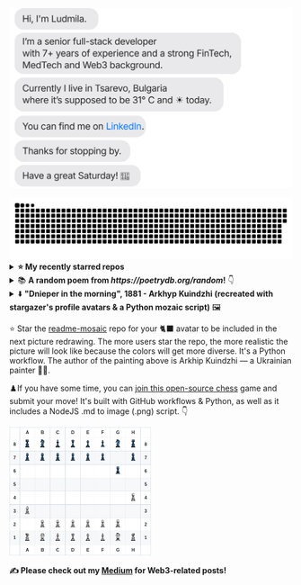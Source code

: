 [![](https://raw.githubusercontent.com/milaabl/milaabl/main/chat.svg)](https://www.linkedin.com/in/ludmila-a-dev/)

<!-- https://github.com/milaabl/milaabl/assets/86361434/c35b0e6f-acf0-435e-920d-b90faa4788ad -->

<img alt="Snake eating my contributions for breakfast🧉" src="https://raw.githubusercontent.com/milaabl/milaabl-readme/preview/github-contribution-grid-snake.svg" />

<details>
<summary>
  <strong>⭐ My recently starred repos </strong>
</summary>
  
<!-- Starred repos start -->
| Name | Url | Stars | Description |
| --- | --- |  --- |  --- |
| Xunzhuo/Xunzhuo|https://github.com/Xunzhuo/Xunzhuo|35|About me|
| zcaceres/interview-prep|https://github.com/zcaceres/interview-prep|1|algos, data structures etc.|
| zcaceres/snoop|https://github.com/zcaceres/snoop|3|Like grep or ack... for the DOM|
| zcaceres/zcaceres|https://github.com/zcaceres/zcaceres|2|Super secret Github profile README thing|
| zcaceres/dotfiles|https://github.com/zcaceres/dotfiles|2|System setup w/dotfiles, tools, and apps automated with Ansible. Forever a WIP.|
| glitch-txs/walletconnect-cafe|https://github.com/glitch-txs/walletconnect-cafe|2|Ethereum-provider implementation with Cafe (global state manager)|
| glitch-txs/metamask-csp-firefox|https://github.com/glitch-txs/metamask-csp-firefox|4|MetaMask is blocked by Firefox when using CSP|
| glitch-txs/next-auth|https://github.com/glitch-txs/next-auth|1|Authentication for the Web.|
| michaelsbradleyjr/nim-notcurses|https://github.com/michaelsbradleyjr/nim-notcurses|28|Nim wrapper for Notcurses: blingful TUIs and character graphics|
| arianXdev/hardhat-jest|https://github.com/arianXdev/hardhat-jest|10|A Hardhat plugin that allows you to use Jest easily!|
| przemek890/Gender_prediction|https://github.com/przemek890/Gender_prediction|4|An application that utilizes camera input to predict a person's gender using a convolutional layer in PyTorch.|
| pieralukasz/pixel-recruitment-task|https://github.com/pieralukasz/pixel-recruitment-task|1|Zadanie rekrutacyjne Pixel Technology|
| SaraRasoulian/oop-solid-patterns|https://github.com/SaraRasoulian/oop-solid-patterns|14|💎  An educational repository for OOP, SOLID and Design Patterns|
| BogdanMFometescu/resume-builder|https://github.com/BogdanMFometescu/resume-builder|11|Django-based web application that allows users to create, update, and export professional resumes.|
| 0xMimir/Advance-CNN-LSTM-Model-for-Cryptocurrency-Forecasting|https://github.com/0xMimir/Advance-CNN-LSTM-Model-for-Cryptocurrency-Forecasting|7|CNN LSTM model used for predicting cryptocurrencies|
| b-hristov/b-hristov|https://github.com/b-hristov/b-hristov|1||
| CloverGit/CloverGit|https://github.com/CloverGit/CloverGit|7||
| TatevKaren/TatevKaren-data-science-portfolio|https://github.com/TatevKaren/TatevKaren-data-science-portfolio|57|Data Science Portfolio of Tatev Karen Aslanyan including Case Studies and Research Projects that I have completed that solve business problems or introduce new products. Case Study papers, codes, and additional resources are all included.|
| PiotrRut/elonmusk-twitter-notifier|https://github.com/PiotrRut/elonmusk-twitter-notifier|62|AI driven e-mail notifier for tweets mentioning stock from Elon Musk 📈|
| Vendicated/Vencord|https://github.com/Vendicated/Vencord|7288|The cutest Discord client mod|
| yeoman/yo|https://github.com/yeoman/yo|3802|CLI tool for running Yeoman generators|
| matter-labs/zksync-era|https://github.com/matter-labs/zksync-era|2977|zkSync era|
| 0age/create2crunch|https://github.com/0age/create2crunch|432|A Rust program for finding salts that create gas-efficient Ethereum addresses via CREATE2.|
| joshstevens19/ethereum-multicall|https://github.com/joshstevens19/ethereum-multicall|340|Ability to call many ethereum constant function calls in 1 JSONRPC request|
| threshold-network/token-dashboard|https://github.com/threshold-network/token-dashboard|21||
| LimeChain/mongoose-immutable-plugin|https://github.com/LimeChain/mongoose-immutable-plugin|2|Mongoose plugin guarding fields from modifications|
| ankitects/anki|https://github.com/ankitects/anki|17518|Anki's shared backend and web components, and the Qt frontend|
| lightningnetwork/lnd|https://github.com/lightningnetwork/lnd|7523|Lightning Network Daemon ⚡️|
| CoNarrative/mongo-immutable|https://github.com/CoNarrative/mongo-immutable|10|Immutable MongoDB.|
| lightningdevkit/rust-lightning|https://github.com/lightningdevkit/rust-lightning|1102|A highly modular Bitcoin Lightning library written in Rust. It's rust-lightning, not Rusty's Lightning!|

<!-- Starred repos end -->

</details>

<details>
  <summary>📚 <strong>A random poem from <em>https://poetrydb.org/random</em>!</strong> 👇 </summary>

<!-- Start poem -->
# 💮 The Daemon of the World by *Percy Bysshe Shelley*

<p>
    A FRAGMENT.<br/><br/>PART 1.<br/><br/>Nec tantum prodere vati,<br/>Quantum scire licet. Venit aetas omnis in unam<br/>Congeriem, miserumque premunt tot saecula pectus.<br/>LUCAN, Phars. v. 176.<br/><br/>How wonderful is Death,<br/>Death and his brother Sleep!<br/>One pale as yonder wan and horned moon,<br/>With lips of lurid blue,<br/>The other glowing like the vital morn,<br/>When throned on ocean's wave<br/>It breathes over the world:<br/>Yet both so passing strange and wonderful!<br/><br/>Hath then the iron-sceptred Skeleton,<br/>Whose reign is in the tainted sepulchres,<br/>To the hell dogs that couch beneath his throne<br/>Cast that fair prey? Must that divinest form,<br/>Which love and admiration cannot view<br/>Without a beating heart, whose azure veins<br/>Steal like dark streams along a field of snow,<br/>Whose outline is as fair as marble clothed<br/>In light of some sublimest mind, decay?<br/>Nor putrefaction's breath<br/>Leave aught of this pure spectacle<br/>But loathsomeness and ruin?--<br/>Spare aught but a dark theme,<br/>On which the lightest heart might moralize?<br/>Or is it but that downy-winged slumbers<br/>Have charmed their nurse coy Silence near her lids<br/>To watch their own repose?<br/>Will they, when morning's beam<br/>Flows through those wells of light,<br/>Seek far from noise and day some western cave,<br/>Where woods and streams with soft and pausing winds<br/>A lulling murmur weave?--<br/>Ianthe doth not sleep<br/>The dreamless sleep of death:<br/>Nor in her moonlight chamber silently<br/>Doth Henry hear her regular pulses throb,<br/>Or mark her delicate cheek<br/>With interchange of hues mock the broad moon,<br/>Outwatching weary night,<br/>Without assured reward.<br/>Her dewy eyes are closed;<br/>On their translucent lids, whose texture fine<br/>Scarce hides the dark blue orbs that burn below<br/>With unapparent fire,<br/>The baby Sleep is pillowed:<br/>Her golden tresses shade<br/>The bosom's stainless pride,<br/>Twining like tendrils of the parasite<br/>Around a marble column.<br/><br/>Hark! whence that rushing sound?<br/>'Tis like a wondrous strain that sweeps<br/>Around a lonely ruin<br/>When west winds sigh and evening waves respond<br/>In whispers from the shore:<br/>'Tis wilder than the unmeasured notes<br/>Which from the unseen lyres of dells and groves<br/>The genii of the breezes sweep.<br/>Floating on waves of music and of light,<br/>The chariot of the Daemon of the World<br/>Descends in silent power:<br/>Its shape reposed within: slight as some cloud<br/>That catches but the palest tinge of day<br/>When evening yields to night,<br/>Bright as that fibrous woof when stars indue<br/>Its transitory robe.<br/>Four shapeless shadows bright and beautiful<br/>Draw that strange car of glory, reins of light<br/>Check their unearthly speed; they stop and fold<br/>Their wings of braided air:<br/>The Daemon leaning from the ethereal car<br/>Gazed on the slumbering maid.<br/>Human eye hath ne'er beheld<br/>A shape so wild, so bright, so beautiful,<br/>As that which o'er the maiden's charmed sleep<br/>Waving a starry wand,<br/>Hung like a mist of light.<br/>Such sounds as breathed around like odorous winds<br/>Of wakening spring arose,<br/>Filling the chamber and the moonlight sky.<br/>Maiden, the world's supremest spirit<br/>Beneath the shadow of her wings<br/>Folds all thy memory doth inherit<br/>From ruin of divinest things,<br/>Feelings that lure thee to betray,<br/>And light of thoughts that pass away.<br/>For thou hast earned a mighty boon,<br/>The truths which wisest poets see<br/>Dimly, thy mind may make its own,<br/>Rewarding its own majesty,<br/>Entranced in some diviner mood<br/>Of self-oblivious solitude.<br/><br/>Custom, and Faith, and Power thou spurnest;<br/>From hate and awe thy heart is free;<br/>Ardent and pure as day thou burnest,<br/>For dark and cold mortality<br/>A living light, to cheer it long,<br/>The watch-fires of the world among.<br/><br/>Therefore from nature's inner shrine,<br/>Where gods and fiends in worship bend,<br/>Majestic spirit, be it thine<br/>The flame to seize, the veil to rend,<br/>Where the vast snake Eternity<br/>In charmed sleep doth ever lie.<br/><br/>All that inspires thy voice of love,<br/>Or speaks in thy unclosing eyes,<br/>Or through thy frame doth burn or move,<br/>Or think or feel, awake, arise!<br/>Spirit, leave for mine and me<br/>Earth's unsubstantial mimicry!<br/><br/>It ceased, and from the mute and moveless frame<br/>A radiant spirit arose,<br/>All beautiful in naked purity.<br/>Robed in its human hues it did ascend,<br/>Disparting as it went the silver clouds,<br/>It moved towards the car, and took its seat<br/>Beside the Daemon shape.<br/><br/>Obedient to the sweep of aery song,<br/>The mighty ministers<br/>Unfurled their prismy wings.<br/>The magic car moved on;<br/>The night was fair, innumerable stars<br/>Studded heaven's dark blue vault;<br/>The eastern wave grew pale<br/>With the first smile of morn.<br/>The magic car moved on.<br/>From the swift sweep of wings<br/>The atmosphere in flaming sparkles flew;<br/>And where the burning wheels<br/>Eddied above the mountain's loftiest peak<br/>Was traced a line of lightning.<br/>Now far above a rock the utmost verge<br/>Of the wide earth it flew,<br/>The rival of the Andes, whose dark brow<br/>Frowned o'er the silver sea.<br/>Far, far below the chariot's stormy path,<br/>Calm as a slumbering babe,<br/>Tremendous ocean lay.<br/>Its broad and silent mirror gave to view<br/>The pale and waning stars,<br/>The chariot's fiery track,<br/>And the grey light of morn<br/>Tingeing those fleecy clouds<br/>That cradled in their folds the infant dawn.<br/>The chariot seemed to fly<br/>Through the abyss of an immense concave,<br/>Radiant with million constellations, tinged<br/>With shades of infinite colour,<br/>And semicircled with a belt<br/>Flashing incessant meteors.<br/><br/>As they approached their goal,<br/>The winged shadows seemed to gather speed.<br/>The sea no longer was distinguished; earth<br/>Appeared a vast and shadowy sphere, suspended<br/>In the black concave of heaven<br/>With the sun's cloudless orb,<br/>Whose rays of rapid light<br/>Parted around the chariot's swifter course,<br/>And fell like ocean's feathery spray<br/>Dashed from the boiling surge<br/>Before a vessel's prow.<br/><br/>The magic car moved on.<br/>Earth's distant orb appeared<br/>The smallest light that twinkles in the heavens,<br/>Whilst round the chariot's way<br/>Innumerable systems widely rolled,<br/>And countless spheres diffused<br/>An ever varying glory.<br/>It was a sight of wonder! Some were horned,<br/>And like the moon's argentine crescent hung<br/>In the dark dome of heaven; some did shed<br/>A clear mild beam like Hesperus, while the sea<br/>Yet glows with fading sunlight; others dashed<br/>Athwart the night with trains of bickering fire,<br/>Like sphered worlds to death and ruin driven;<br/>Some shone like stars, and as the chariot passed<br/>Bedimmed all other light.<br/><br/>Spirit of Nature! here<br/>In this interminable wilderness<br/>Of worlds, at whose involved immensity<br/>Even soaring fancy staggers,<br/>Here is thy fitting temple.<br/>Yet not the lightest leaf<br/>That quivers to the passing breeze<br/>Is less instinct with thee,--<br/>Yet not the meanest worm.<br/>That lurks in graves and fattens on the dead,<br/>Less shares thy eternal breath.<br/>Spirit of Nature! thou<br/>Imperishable as this glorious scene,<br/>Here is thy fitting temple.<br/><br/>If solitude hath ever led thy steps<br/>To the shore of the immeasurable sea,<br/>And thou hast lingered there<br/>Until the sun's broad orb<br/>Seemed resting on the fiery line of ocean,<br/>Thou must have marked the braided webs of gold<br/>That without motion hang<br/>Over the sinking sphere:<br/>Thou must have marked the billowy mountain clouds,<br/>Edged with intolerable radiancy,<br/>Towering like rocks of jet<br/>Above the burning deep:<br/>And yet there is a moment<br/>When the sun's highest point<br/>Peers like a star o'er ocean's western edge,<br/>When those far clouds of feathery purple gleam<br/>Like fairy lands girt by some heavenly sea:<br/>Then has thy rapt imagination soared<br/>Where in the midst of all existing things<br/>The temple of the mightiest Daemon stands.<br/><br/>Yet not the golden islands<br/>That gleam amid yon flood of purple light,<br/>Nor the feathery curtains<br/>That canopy the sun's resplendent couch,<br/>Nor the burnished ocean waves<br/>Paving that gorgeous dome,<br/>So fair, so wonderful a sight<br/>As the eternal temple could afford.<br/>The elements of all that human thought<br/>Can frame of lovely or sublime, did join<br/>To rear the fabric of the fane, nor aught<br/>Of earth may image forth its majesty.<br/>Yet likest evening's vault that faery hall,<br/>As heaven low resting on the wave it spread<br/>Its floors of flashing light,<br/>Its vast and azure dome;<br/>And on the verge of that obscure abyss<br/>Where crystal battlements o'erhang the gulf<br/>Of the dark world, ten thousand spheres diffuse<br/>Their lustre through its adamantine gates.<br/><br/>The magic car no longer moved;<br/>The Daemon and the Spirit<br/>Entered the eternal gates.<br/>Those clouds of aery gold<br/>That slept in glittering billows<br/>Beneath the azure canopy,<br/>With the ethereal footsteps trembled not;<br/>While slight and odorous mists<br/>Floated to strains of thrilling melody<br/>Through the vast columns and the pearly shrines.<br/><br/>The Daemon and the Spirit<br/>Approached the overhanging battlement,<br/>Below lay stretched the boundless universe!<br/>There, far as the remotest line<br/>That limits swift imagination's flight.<br/>Unending orbs mingled in mazy motion,<br/>Immutably fulfilling<br/>Eternal Nature's law.<br/>Above, below, around,<br/>The circling systems formed<br/>A wilderness of harmony.<br/>Each with undeviating aim<br/>In eloquent silence through the depths of space<br/>Pursued its wondrous way.--<br/><br/>Awhile the Spirit paused in ecstasy.<br/>Yet soon she saw, as the vast spheres swept by,<br/>Strange things within their belted orbs appear.<br/>Like animated frenzies, dimly moved<br/>Shadows, and skeletons, and fiendly shapes,<br/>Thronging round human graves, and o'er the dead<br/>Sculpturing records for each memory<br/>In verse, such as malignant gods pronounce,<br/>Blasting the hopes of men, when heaven and hell<br/>Confounded burst in ruin o'er the world:<br/>And they did build vast trophies, instruments<br/>Of murder, human bones, barbaric gold,<br/>Skins torn from living men, and towers of skulls<br/>With sightless holes gazing on blinder heaven,<br/>Mitres, and crowns, and brazen chariots stained<br/>With blood, and scrolls of mystic wickedness,<br/>The sanguine codes of venerable crime.<br/>The likeness of a throned king came by.<br/>When these had passed, bearing upon his brow<br/>A threefold crown; his countenance was calm.<br/>His eye severe and cold; but his right hand<br/>Was charged with bloody coin, and he did gnaw<br/>By fits, with secret smiles, a human heart<br/>Concealed beneath his robe; and motley shapes,<br/>A multitudinous throng, around him knelt.<br/>With bosoms bare, and bowed heads, and false looks<br/>Of true submission, as the sphere rolled by.<br/>Brooking no eye to witness their foul shame,<br/>Which human hearts must feel, while human tongues<br/>Tremble to speak, they did rage horribly,<br/>Breathing in self-contempt fierce blasphemies<br/>Against the Daemon of the World, and high<br/>Hurling their armed hands where the pure Spirit,<br/>Serene and inaccessibly secure,<br/>Stood on an isolated pinnacle.<br/>The flood of ages combating below,<br/>The depth of the unbounded universe<br/>Above, and all around<br/>Necessity's unchanging harmony.<br/><br/>PART 2.<br/><br/>O happy Earth! reality of Heaven!<br/>To which those restless powers that ceaselessly<br/>Throng through the human universe aspire;<br/>Thou consummation of all mortal hope!<br/>Thou glorious prize of blindly-working will!<br/>Whose rays, diffused throughout all space and time,<br/>Verge to one point and blend for ever there:<br/>Of purest spirits thou pure dwelling-place!<br/>Where care and sorrow, impotence and crime,<br/>Languor, disease, and ignorance dare not come:<br/>O happy Earth, reality of Heaven!<br/><br/>Genius has seen thee in her passionate dreams,<br/>And dim forebodings of thy loveliness,<br/>Haunting the human heart, have there entwined<br/>Those rooted hopes, that the proud Power of Evil<br/>Shall not for ever on this fairest world<br/>Shake pestilence and war, or that his slaves<br/>With blasphemy for prayer, and human blood<br/>For sacrifice, before his shrine for ever<br/>In adoration bend, or Erebus<br/>With all its banded fiends shall not uprise<br/>To overwhelm in envy and revenge<br/>The dauntless and the good, who dare to hurl<br/>Defiance at his throne, girt tho' it be<br/>With Death's omnipotence. Thou hast beheld<br/>His empire, o'er the present and the past;<br/>It was a desolate sight--now gaze on mine,<br/>Futurity. Thou hoary giant Time,<br/>Render thou up thy half-devoured babes,--<br/>And from the cradles of eternity,<br/>Where millions lie lulled to their portioned sleep<br/>By the deep murmuring stream of passing things,<br/>Tear thou that gloomy shroud.--Spirit, behold<br/>Thy glorious destiny!<br/><br/>The Spirit saw<br/>The vast frame of the renovated world<br/>Smile in the lap of Chaos, and the sense<br/>Of hope thro' her fine texture did suffuse<br/>Such varying glow, as summer evening casts<br/>On undulating clouds and deepening lakes.<br/>Like the vague sighings of a wind at even,<br/>That wakes the wavelets of the slumbering sea<br/>And dies on the creation of its breath,<br/>And sinks and rises, fails and swells by fits,<br/>Was the sweet stream of thought that with wild motion<br/>Flowed o'er the Spirit's human sympathies.<br/>The mighty tide of thought had paused awhile,<br/>Which from the Daemon now like Ocean's stream<br/>Again began to pour.--<br/><br/>To me is given<br/>The wonders of the human world to keep-<br/>Space, matter, time and mind--let the sight<br/>Renew and strengthen all thy failing hope.<br/>All things are recreated, and the flame<br/>Of consentaneous love inspires all life:<br/>The fertile bosom of the earth gives suck<br/>To myriads, who still grow beneath her care,<br/>Rewarding her with their pure perfectness:<br/>The balmy breathings of the wind inhale<br/>Her virtues, and diffuse them all abroad:<br/>Health floats amid the gentle atmosphere,<br/>Glows in the fruits, and mantles on the stream;<br/>No storms deform the beaming brow of heaven,<br/>Nor scatter in the freshness of its pride<br/>The foliage of the undecaying trees;<br/>But fruits are ever ripe, flowers ever fair,<br/>And Autumn proudly bears her matron grace,<br/>Kindling a flush on the fair cheek of Spring,<br/>Whose virgin bloom beneath the ruddy fruit<br/>Reflects its tint and blushes into love.<br/><br/>The habitable earth is full of bliss;<br/>Those wastes of frozen billows that were hurled<br/>By everlasting snow-storms round the poles,<br/>Where matter dared not vegetate nor live,<br/>But ceaseless frost round the vast solitude<br/>Bound its broad zone of stillness, are unloosed;<br/>And fragrant zephyrs there from spicy isles<br/>Ruffle the placid ocean-deep, that rolls<br/>Its broad, bright surges to the sloping sand,<br/>Whose roar is wakened into echoings sweet<br/>To murmur through the heaven-breathing groves<br/>And melodise with man's blest nature there.<br/><br/>The vast tract of the parched and sandy waste<br/>Now teems with countless rills and shady woods,<br/>Corn-fields and pastures and white cottages;<br/>And where the startled wilderness did hear<br/>A savage conqueror stained in kindred blood,<br/>Hymmng his victory, or the milder snake<br/>Crushing the bones of some frail antelope<br/>Within his brazen folds--the dewy lawn,<br/>Offering sweet incense to the sunrise, smiles<br/>To see a babe before his mother's door,<br/>Share with the green and golden basilisk<br/>That comes to lick his feet, his morning's meal.<br/><br/>Those trackless deeps, where many a weary sail<br/>Has seen, above the illimitable plain,<br/>Morning on night and night on morning rise,<br/>Whilst still no land to greet the wanderer spread<br/>Its shadowy mountains on the sunbright sea,<br/>Where the loud roarings of the tempest-waves<br/>So long have mingled with the gusty wind<br/>In melancholy loneliness, and swept<br/>The desert of those ocean solitudes,<br/>But vocal to the sea-bird's harrowing shriek,<br/>The bellowing monster, and the rushing storm,<br/>Now to the sweet and many-mingling sounds<br/>Of kindliest human impulses respond:<br/>Those lonely realms bright garden-isles begem,<br/>With lightsome clouds and shining seas between,<br/>And fertile valleys resonant with bliss,<br/>Whilst green woods overcanopy the wave,<br/>Which like a toil-worn labourer leaps to shore,<br/>To meet the kisses of the flowerets there.<br/><br/>Man chief perceives the change, his being notes<br/>The gradual renovation, and defines<br/>Each movement of its progress on his mind.<br/>Man, where the gloom of the long polar night<br/>Lowered o'er the snow-clad rocks and frozen soil,<br/>Where scarce the hardiest herb that braves the frost<br/>Basked in the moonlight's ineffectual glow,<br/>Shrank with the plants, and darkened with the night;<br/>Nor where the tropics bound the realms of day<br/>With a broad belt of mingling cloud and flame,<br/>Where blue mists through the unmoving atmosphere<br/>Scattered the seeds of pestilence, and fed<br/>Unnatural vegetation, where the land<br/>Teemed with all earthquake, tempest and disease,<br/>Was man a nobler being; slavery<br/>Had crushed him to his country's blood-stained dust.<br/><br/>Even where the milder zone afforded man<br/>A seeming shelter, yet contagion there,<br/>Blighting his being with unnumbered ills,<br/>Spread like a quenchless fire; nor truth availed<br/>Till late to arrest its progress, or create<br/>That peace which first in bloodless victory waved<br/>Her snowy standard o'er this favoured clime:<br/>There man was long the train-bearer of slaves,<br/>The mimic of surrounding misery,<br/>The jackal of ambition's lion-rage,<br/>The bloodhound of religion's hungry zeal.<br/><br/>Here now the human being stands adorning<br/>This loveliest earth with taintless body and mind;<br/>Blest from his birth with all bland impulses,<br/>Which gently in his noble bosom wake<br/>All kindly passions and all pure desires.<br/>Him, still from hope to hope the bliss pursuing,<br/>Which from the exhaustless lore of human weal<br/>Dawns on the virtuous mind, the thoughts that rise<br/>In time-destroying infiniteness gift<br/>With self-enshrined eternity, that mocks<br/>The unprevailing hoariness of age,<br/>And man, once fleeting o'er the transient scene<br/>Swift as an unremembered vision, stands<br/>Immortal upon earth: no longer now<br/>He slays the beast that sports around his dwelling<br/>And horribly devours its mangled flesh,<br/>Or drinks its vital blood, which like a stream<br/>Of poison thro' his fevered veins did flow<br/>Feeding a plague that secretly consumed<br/>His feeble frame, and kindling in his mind<br/>Hatred, despair, and fear and vain belief,<br/>The germs of misery, death, disease and crime.<br/>No longer now the winged habitants,<br/>That in the woods their sweet lives sing away,<br/>Flee from the form of man; but gather round,<br/>And prune their sunny feathers on the hands<br/>Which little children stretch in friendly sport<br/>Towards these dreadless partners of their play.<br/>All things are void of terror: man has lost<br/>His desolating privilege, and stands<br/>An equal amidst equals: happiness<br/>And science dawn though late upon the earth;<br/>Peace cheers the mind, health renovates the frame;<br/>Disease and pleasure cease to mingle here,<br/>Reason and passion cease to combat there;<br/>Whilst mind unfettered o'er the earth extends<br/>Its all-subduing energies, and wields<br/>The sceptre of a vast dominion there.<br/><br/>Mild is the slow necessity of death:<br/>The tranquil spirit fails beneath its grasp,<br/>Without a groan, almost without a fear,<br/>Resigned in peace to the necessity,<br/>Calm as a voyager to some distant land,<br/>And full of wonder, full of hope as he.<br/>The deadly germs of languor and disease<br/>Waste in the human frame, and Nature gifts<br/>With choicest boons her human worshippers.<br/>How vigorous now the athletic form of age!<br/>How clear its open and unwrinkled brow!<br/>Where neither avarice, cunning, pride, or care,<br/>Had stamped the seal of grey deformity<br/>On all the mingling lineaments of time.<br/>How lovely the intrepid front of youth!<br/>How sweet the smiles of taintless infancy.<br/><br/>Within the massy prison's mouldering courts,<br/>Fearless and free the ruddy children play,<br/>Weaving gay chaplets for their innocent brows<br/>With the green ivy and the red wall-flower,<br/>That mock the dungeon's unavailing gloom;<br/>The ponderous chains, and gratings of strong iron,<br/>There rust amid the accumulated ruins<br/>Now mingling slowly with their native earth:<br/>There the broad beam of day, which feebly once<br/>Lighted the cheek of lean captivity<br/>With a pale and sickly glare, now freely shines<br/>On the pure smiles of infant playfulness:<br/>No more the shuddering voice of hoarse despair<br/>Peals through the echoing vaults, but soothing notes<br/>Of ivy-fingered winds and gladsome birds<br/>And merriment are resonant around.<br/><br/>The fanes of Fear and Falsehood hear no more<br/>The voice that once waked multitudes to war<br/>Thundering thro' all their aisles: but now respond<br/>To the death dirge of the melancholy wind:<br/>It were a sight of awfulness to see<br/>The works of faith and slavery, so vast,<br/>So sumptuous, yet withal so perishing!<br/>Even as the corpse that rests beneath their wall.<br/>A thousand mourners deck the pomp of death<br/>To-day, the breathing marble glows above<br/>To decorate its memory, and tongues<br/>Are busy of its life: to-morrow, worms<br/>In silence and in darkness seize their prey.<br/>These ruins soon leave not a wreck behind:<br/>Their elements, wide-scattered o'er the globe,<br/>To happier shapes are moulded, and become<br/>Ministrant to all blissful impulses:<br/>Thus human things are perfected, and earth,<br/>Even as a child beneath its mother's love,<br/>Is strengthened in all excellence, and grows<br/>Fairer and nobler with each passing year.<br/><br/>Now Time his dusky pennons o'er the scene<br/>Closes in steadfast darkness, and the past<br/>Fades from our charmed sight. My task is done:<br/>Thy lore is learned. Earth's wonders are thine own,<br/>With all the fear and all the hope they bring.<br/>My spells are past: the present now recurs.<br/>Ah me! a pathless wilderness remains<br/>Yet unsubdued by man's reclaiming hand.<br/><br/>Yet, human Spirit, bravely hold thy course,<br/>Let virtue teach thee firmly to pursue<br/>The gradual paths of an aspiring change:<br/>For birth and life and death, and that strange state<br/>Before the naked powers that thro' the world<br/>Wander like winds have found a human home,<br/>All tend to perfect happiness, and urge<br/>The restless wheels of being on their way,<br/>Whose flashing spokes, instinct with infinite life,<br/>Bicker and burn to gain their destined goal:<br/>For birth but wakes the universal mind<br/>Whose mighty streams might else in silence flow<br/>Thro' the vast world, to individual sense<br/>Of outward shows, whose unexperienced shape<br/>New modes of passion to its frame may lend;<br/>Life is its state of action, and the store<br/>Of all events is aggregated there<br/>That variegate the eternal universe;<br/>Death is a gate of dreariness and gloom,<br/>That leads to azure isles and beaming skies<br/>And happy regions of eternal hope.<br/>Therefore, O Spirit! fearlessly bear on:<br/>Though storms may break the primrose on its stalk,<br/>Though frosts may blight the freshness of its bloom,<br/>Yet spring's awakening breath will woo the earth,<br/>To feed with kindliest dews its favourite flower,<br/>That blooms in mossy banks and darksome glens,<br/>Lighting the green wood with its sunny smile.<br/><br/>Fear not then, Spirit, death's disrobing hand,<br/>So welcome when the tyrant is awake,<br/>So welcome when the bigot's hell-torch flares;<br/>'Tis but the voyage of a darksome hour,<br/>The transient gulf-dream of a startling sleep.<br/>For what thou art shall perish utterly,<br/>But what is thine may never cease to be;<br/>Death is no foe to virtue: earth has seen<br/>Love's brightest roses on the scaffold bloom,<br/>Mingling with freedom's fadeless laurels there,<br/>And presaging the truth of visioned bliss.<br/>Are there not hopes within thee, which this scene<br/>Of linked and gradual being has confirmed?<br/>Hopes that not vainly thou, and living fires<br/>Of mind as radiant and as pure as thou,<br/>Have shone upon the paths of men--return,<br/>Surpassing Spirit, to that world, where thou<br/>Art destined an eternal war to wage<br/>With tyranny and falsehood, and uproot<br/>The germs of misery from the human heart.<br/>Thine is the hand whose piety would soothe<br/>The thorny pillow of unhappy crime,<br/>Whose impotence an easy pardon gains,<br/>Watching its wanderings as a friend's disease:<br/>Thine is the brow whose mildness would defy<br/>Its fiercest rage, and brave its sternest will,<br/>When fenced by power and master of the world.<br/>Thou art sincere and good; of resolute mind,<br/>Free from heart-withering custom's cold control,<br/>Of passion lofty, pure and unsubdued.<br/>Earth's pride and meanness could not vanquish thee,<br/>And therefore art thou worthy of the boon<br/>Which thou hast now received: virtue shall keep<br/>Thy footsteps in the path that thou hast trod,<br/>And many days of beaming hope shall bless<br/>Thy spotless life of sweet and sacred love.<br/>Go, happy one, and give that bosom joy<br/>Whose sleepless spirit waits to catch<br/>Light, life and rapture from thy smile.<br/><br/>The Daemon called its winged ministers.<br/>Speechless with bliss the Spirit mounts the car,<br/>That rolled beside the crystal battlement,<br/>Bending her beamy eyes in thankfulness.<br/>The burning wheels inflame<br/>The steep descent of Heaven's untrodden way.<br/>Fast and far the chariot flew:<br/>The mighty globes that rolled<br/>Around the gate of the Eternal Fane<br/>Lessened by slow degrees, and soon appeared<br/>Such tiny twinklers as the planet orbs<br/>That ministering on the solar power<br/>With borrowed light pursued their narrower way.<br/>Earth floated then below:<br/>The chariot paused a moment;<br/>The Spirit then descended:<br/>And from the earth departing<br/>The shadows with swift wings<br/>Speeded like thought upon the light of Heaven.<br/><br/>The Body and the Soul united then,<br/>A gentle start convulsed Ianthe's frame:<br/>Her veiny eyelids quietly unclosed;<br/>Moveless awhile the dark blue orbs remained:<br/>She looked around in wonder and beheld<br/>Henry, who kneeled in silence by her couch,<br/>Watching her sleep with looks of speechless love,<br/>And the bright beaming stars<br/>That through the casement shone.
</p>

***
<!-- End poem -->
</details>

<details>
<summary>
  ⬇️ <strong>"Dnieper in the morning", 1881 - Arkhyp Kuindzhi (recreated with stargazer's profile avatars & a Python mozaic script)</strong> 🖼️
</summary>

<img width="49%" src="https://raw.githubusercontent.com/milaabl/readme-mosaic/main/data/input.jpg" alt="Original picture"/>
<img width="49%" src="https://raw.githubusercontent.com/milaabl/readme-mosaic/main/data/output.jpg" alt="Output picture"/>
<img width="70%" src="https://raw.githubusercontent.com/milaabl/readme-mosaic/main/data/output.gif" alt="Output GIF"/>
</details>

⭐ Star the [readme-mosaic](https://github.com/milaabl/readme-mosaic) repo for your 🐈‍⬛ avatar to be included in the next picture redrawing. The more users star the repo, the more realistic the picture will look like because the colors will get more diverse. It's a Python workflow. The author of the painting above is Arkhip Kuindzhi — a Ukrainian painter 💙💛.

♟️If you have some time, you can [join this open-source chess](https://github.com/milaabl/readme-chess) game and submit your move! It's built with GitHub workflows & Python, as well as it includes a NodeJS .md to image (.png) script. 👇

<a href="https://github.com/milaabl/readme-chess/blob/master/README.md"><img src="https://raw.githubusercontent.com/milaabl/readme-chess/master/chess.png" alt="README chess dynamic game preview" width="50%" /></a>

<strong>✍️ Please check out my <a href="https://medium.com/@milaabl2405">Medium</a> for Web3-related posts!</strong>
